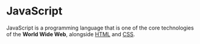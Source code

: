# JavaScript

JavaScript is a programming language that is one of the core technologies of the **World Wide Web**, alongside [HTML](/wiki/HTML) and [CSS](/wiki/CSS).